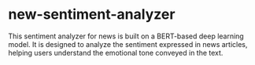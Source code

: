 # new-sentiment-analyzer
This sentiment analyzer for news is built on a BERT-based deep learning model. It is designed to analyze the sentiment expressed in news articles, helping users understand the emotional tone conveyed in the text.
